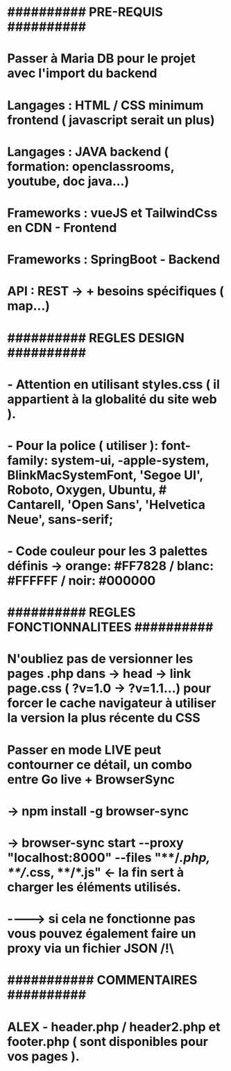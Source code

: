 # ########## PRE-REQUIS ########## #
#
# Passer à Maria DB pour le projet avec l'import du backend
# Langages : HTML / CSS minimum frontend ( javascript serait un plus)
# Langages : JAVA backend ( formation: openclassrooms, youtube, doc java...)
# Frameworks : vueJS et TailwindCss en CDN - Frontend
# Frameworks : SpringBoot - Backend
# API : REST -> + besoins spécifiques ( map...)
# ########## REGLES DESIGN ########## #
#
# - Attention en utilisant styles.css ( il appartient à la globalité du site web ).
# - Pour la police ( utiliser ):  font-family: system-ui, -apple-system, BlinkMacSystemFont, 'Segoe UI', Roboto, Oxygen, Ubuntu, # Cantarell, 'Open Sans', 'Helvetica Neue', sans-serif;
# - Code couleur pour les 3 palettes définis -> orange: #FF7828 / blanc: #FFFFFF / noir: #000000
# 
# ########## REGLES FONCTIONNALITEES ########## #
#
# N'oubliez pas de versionner les pages .php dans -> head -> link page.css ( ?v=1.0 -> ?v=1.1...) pour forcer le cache navigateur à utiliser la version la plus récente du CSS
# Passer en mode LIVE peut contourner ce détail, un combo entre Go live + BrowserSync
# -> npm install -g browser-sync
# -> browser-sync start --proxy "localhost:8000" --files "**/*.php, **/*.css, **/*.js" <- la fin sert à charger les éléments utilisés.
# ----> si cela ne fonctionne pas vous pouvez également faire un proxy via un fichier JSON /!\
#
#
# ########### COMMENTAIRES ########## #
#
#
# ALEX - header.php / header2.php et footer.php ( sont disponibles pour vos pages ).
#
# 
#
#
#